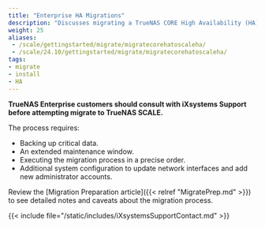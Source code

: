 ```yaml
---
title: "Enterprise HA Migrations"
description: "Discusses migrating a TrueNAS CORE High Availability (HA) system to SCALE."
weight: 25
aliases:
 - /scale/gettingstarted/migrate/migratecorehatoscaleha/
 - /scale/24.10/gettingstarted/migrate/migratecorehatoscaleha/
tags:
- migrate
- install
- HA
---
```


**TrueNAS Enterprise customers should consult with iXsystems Support before attempting migrate to TrueNAS SCALE.**

The process requires:
* Backing up critical data.
* An extended maintenance window.
* Executing the migration process in a precise order.
* Additional system configuration to update network interfaces and add new administrator accounts.

Review the [Migration Preparation article]({{< relref "MigratePrep.md" >}}) to see detailed notes and caveats about the migration process.

{{< include file="/static/includes/iXsystemsSupportContact.md" >}}
